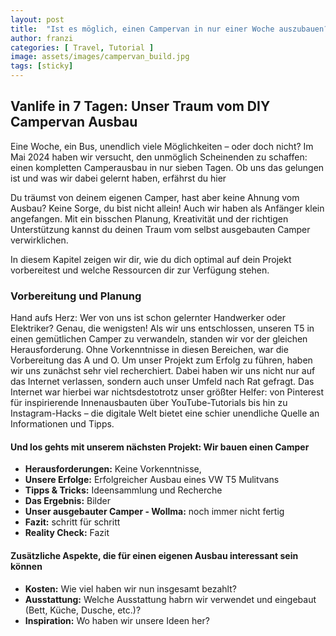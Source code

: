 ```yaml
---
layout: post
title:  "Ist es möglich, einen Campervan in nur einer Woche auszubauen?"
author: franzi
categories: [ Travel, Tutorial ]
image: assets/images/campervan_build.jpg
tags: [sticky]
---
```


## Vanlife in 7 Tagen: Unser Traum vom DIY Campervan Ausbau

Eine Woche, ein Bus, unendlich viele Möglichkeiten – oder doch nicht? Im Mai 2024 haben wir versucht, den unmöglich Scheinenden zu schaffen: einen kompletten Camperausbau in nur sieben Tagen. Ob uns das gelungen ist und was wir dabei gelernt haben, erfährst du hier

Du träumst von deinem eigenen Camper, hast aber keine Ahnung vom Ausbau? Keine Sorge, du bist nicht allein! Auch wir haben als Anfänger klein angefangen. Mit ein bisschen Planung, Kreativität und der richtigen Unterstützung kannst du deinen Traum vom selbst ausgebauten Camper verwirklichen.

In diesem Kapitel zeigen wir dir, wie du dich optimal auf dein Projekt vorbereitest und welche Ressourcen dir zur Verfügung stehen. 


### Vorbereitung und Planung 

Hand aufs Herz: Wer von uns ist schon gelernter Handwerker oder Elektriker? Genau, die wenigsten! Als wir uns entschlossen, unseren T5 in einen gemütlichen Camper zu verwandeln, standen wir vor der gleichen Herausforderung. Ohne Vorkenntnisse in diesen Bereichen, war die Vorbereitung das A und O. Um unser Projekt zum Erfolg zu führen, haben wir uns zunächst sehr viel recherchiert. Dabei haben wir uns nicht nur auf das Internet verlassen, sondern auch unser Umfeld nach Rat gefragt. Das Internet war hierbei war nichtsdestotrotz unser größter Helfer: von Pinterest für inspirierende Innenausbauten über YouTube-Tutorials bis hin zu Instagram-Hacks – die digitale Welt bietet eine schier unendliche Quelle an Informationen und Tipps.
 


#### Und los gehts mit unserem nächsten Projekt: Wir bauen einen Camper 

* **Herausforderungen:** Keine Vorkenntnisse, 
* **Unsere Erfolge:** Erfolgreicher Ausbau eines VW T5 Mulitvans 
* **Tipps & Tricks:** Ideensammlung und Recherche 
* **Das Ergebnis:** Bilder
* **Unser ausgebauter Camper - Wollma:** noch immer nicht fertig 
* **Fazit:** schritt für schritt 
* **Reality Check:** Fazit  

#### Zusätzliche Aspekte, die für einen eigenen Ausbau interessant sein können 

* **Kosten:** Wie viel haben wir nun insgesamt bezahlt? 
* **Ausstattung:** Welche Ausstattung habrn wir verwendet und eingebaut (Bett, Küche, Dusche, etc.)?
* **Inspiration:** Wo haben wir unsere Ideen her? 


